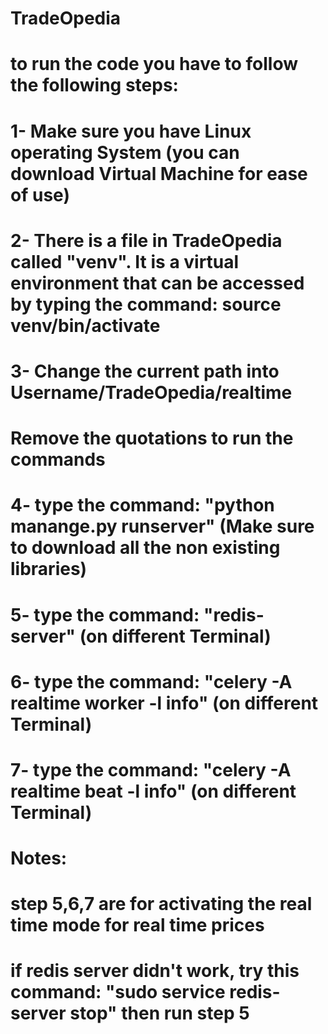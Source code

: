 # TradeOpedia

# to run the code you have to follow the following steps:
# 1- Make sure you have Linux operating System (you can download Virtual Machine for ease of use)
# 2- There is a file in TradeOpedia called "venv". It is a virtual environment that can be accessed by typing the command: source venv/bin/activate
# 3- Change the current path into Username/TradeOpedia/realtime
# Remove the quotations to run the commands
# 4- type the command: "python manange.py runserver" (Make sure to download all the non existing libraries)
# 5- type the command: "redis-server" (on different Terminal)
# 6- type the command: "celery -A realtime worker -l info" (on different Terminal)
# 7- type the command: "celery -A realtime beat -l info" (on different Terminal)


# Notes: 
# step 5,6,7 are for activating the real time mode for real time prices
# if redis server didn't work, try this command: "sudo service redis-server stop" then run step 5
